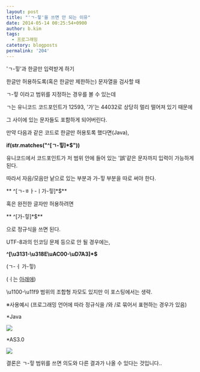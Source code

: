 ```yaml
---
layout: post
title: "'ㄱ-힣'을 쓰면 안 되는 이유"
date: 2014-05-14 00:25:54+0900
author: b.kim
tags:
  - 프로그래밍
catetory: blogposts
permalink: '204'
---
```



  

'ㄱ-힣'과 한글만 입력받게 하기  

  

한글만 허용하도록(혹은 한글만 제한하는) 문자열을 검사할 때

ㄱ-힣 이라고 범위를 지정하는 경우를 볼 수 있는데

ㄱ는 유니코드 코드포인트가 12593,  '가'는 44032로 상당히 멀리 떨어져 있기 때문에

그 사이에 있는 문자들도 포함하게 되어버린다.

  

만약 다음과 같은 코드로 한글만 허용토록 했다면(Java),  

 **if(str.matches("^[ㄱ-힣]*$"))**

유니코드에서 코드포인트가 저 범위 안에 들어 있는 '誤'같은 문자까지 입력이 가능하게 된다.

  

  

  

  

따라서 자음/모음만 낱으로 있는 부분과 가-힣 부분을 따로 써야 한다.  

 **  ^[ㄱ-ㅎㅏ-ㅣ가-힣]*$**

혹은 완전한 글자만 허용하려면  

**  ^[가-힣]*$**

으로 정규식을 쓰면 된다.  

  

  

UTF-8과의 인코딩 문제 등으로 안 될 경우에는,

 **^[\u3131-\u318E\uAC00-\uD7A3]*$**  

(ㄱ-ㆎ 가-힣)

(ㆎ는 [아래애](http://ko.wikipedia.org/wiki/%E3%86%8E))

  

  

\u1100-\u11f9 범위의 조합형 자모도 있지만 이 포스팅에서는 생략.

  

  

  

  

  

※사용예시 (프로그래밍 언어에 따라 정규식을 /와 /로 묶어서 표현하는 경우가 있음)  

  

*Java  

![](https://raw.githubusercontent.com/tibyte/blog-res/master/legacy/204/0.png)

  

*AS3.0  

![](https://raw.githubusercontent.com/tibyte/blog-res/master/legacy/204/1.png)

  

  

  

  

결론은 ㄱ-힣 범위를 쓰면 의도와 다른 결과가 나올 수 있다는 것입니다..  

  


